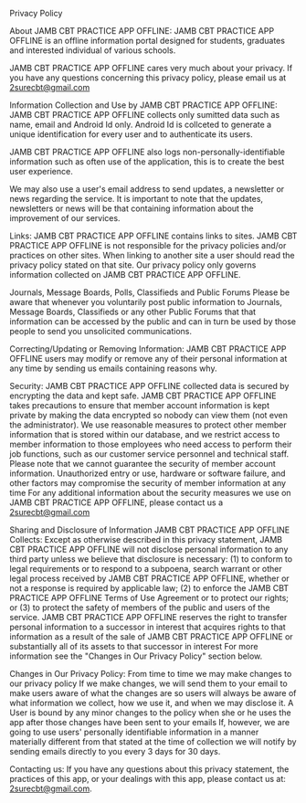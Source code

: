 Privacy Policy

About JAMB CBT PRACTICE APP OFFLINE:
JAMB CBT PRACTICE APP OFFLINE is an offline information portal designed for students, graduates and interested individual of various schools.

JAMB CBT PRACTICE APP OFFLINE cares very much about your privacy. If you have any questions concerning this privacy policy, please email us at 2surecbt@gmail.com

Information Collection and Use by JAMB CBT PRACTICE APP OFFLINE:
JAMB CBT PRACTICE APP OFFLINE collects only sumitted data such as name, email and Android Id only. Android Id is collceted to generate a unique identification for every user and to authenticate its users.

JAMB CBT PRACTICE APP OFFLINE also logs non-personally-identifiable information such as often use of the application, this is to create the best user experience.

We may also use a user's email address to send updates, a newsletter or news regarding the service. It is important to note that the updates, newsletters or news will be that containing information about the improvement of our services.

Links:
JAMB CBT PRACTICE APP OFFLINE contains links to sites. JAMB CBT PRACTICE APP OFFLINE is not responsible for the privacy policies and/or practices on other sites. When linking to another site a user should read the privacy policy stated on that site. Our privacy policy only governs information collected on JAMB CBT PRACTICE APP OFFLINE.

Journals, Message Boards, Polls, Classifieds and Public Forums
Please be aware that whenever you voluntarily post public information to Journals, Message Boards, Classifieds or any other Public Forums that that information can be accessed by the public and can in turn be used by those people to send you unsolicited communications.

Correcting/Updating or Removing Information:
JAMB CBT PRACTICE APP OFFLINE users may modify or remove any of their personal information at any time by sending us emails containing reasons why.

Security:
JAMB CBT PRACTICE APP OFFLINE collected data is secured by encrypting the data and kept safe. JAMB CBT PRACTICE APP OFFLINE takes precautions to ensure that member account information is kept private by making the data encrypted so nobody can view them (not even the administrator). We use reasonable measures to protect other member information that is stored within our database, and we restrict access to member information to those employees who need access to perform their job functions, such as our customer service personnel and technical staff. Please note that we cannot guarantee the security of member account information. Unauthorized entry or use, hardware or software failure, and other factors may compromise the security of member information at any time For any additional information about the security measures we use on JAMB CBT PRACTICE APP OFFLINE, please contact us a 2surecbt@gmail.com

Sharing and Disclosure of Information JAMB CBT PRACTICE APP OFFLINE Collects:
Except as otherwise described in this privacy statement, JAMB CBT PRACTICE APP OFFLINE will not disclose personal information to any third party unless we believe that disclosure is necessary: (1) to conform to legal requirements or to respond to a subpoena, search warrant or other legal process received by JAMB CBT PRACTICE APP OFFLINE, whether or not a response is required by applicable law; (2) to enforce the JAMB CBT PRACTICE APP OFFLINE Terms of Use Agreement or to protect our rights; or (3) to protect the safety of members of the public and users of the service. JAMB CBT PRACTICE APP OFFLINE reserves the right to transfer personal information to a successor in interest that acquires rights to that information as a result of the sale of JAMB CBT PRACTICE APP OFFLINE or substantially all of its assets to that successor in interest For more information see the "Changes in Our Privacy Policy" section below.

Changes in Our Privacy Policy:
From time to time we may make changes to our privacy policy If we make changes, we will send them to your email to make users aware of what the changes are so users will always be aware of what information we collect, how we use it, and when we may disclose it. A User is bound by any minor changes to the policy when she or he uses the app after those changes have been sent to your emails If, however, we are going to use users' personally identifiable information in a manner materially different from that stated at the time of collection we will notify by sending emails directly to you every 3 days for 30 days.

Contacting us:
If you have any questions about this privacy statement, the practices of this app, or your dealings with this app, please contact us at: 2surecbt@gmail.com.
